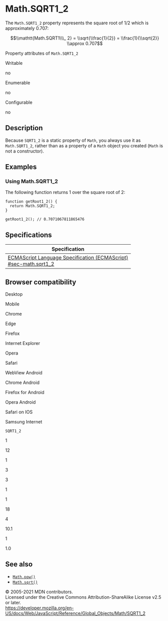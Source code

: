 # Math.SQRT1_2

The `Math.SQRT1_2` property represents the square root of 1/2 which is approximately 0.707:

$$\\mathtt{Math.SQRT1\\\_ 2} = \\sqrt{\\frac{1}{2}} = \\frac{1}{\\sqrt{2}} \\approx 0.707$$

Property attributes of `Math.SQRT1_2`

Writable

no

Enumerable

no

Configurable

no

## Description

Because `SQRT1_2` is a static property of `Math`, you always use it as `Math.SQRT1_2`, rather than as a property of a `Math` object you created (`Math` is not a constructor).

## Examples

### Using Math.SQRT1_2

The following function returns 1 over the square root of 2:

    function getRoot1_2() {
      return Math.SQRT1_2;
    }

    getRoot1_2(); // 0.7071067811865476

## Specifications

<table><thead><tr class="header"><th>Specification</th></tr></thead><tbody><tr class="odd"><td><a href="https://tc39.es/ecma262/#sec-math.sqrt1_2">ECMAScript Language Specification (ECMAScript)<br />
<span class="small">#sec-math.sqrt1_2</span></a></td></tr></tbody></table>

## Browser compatibility

Desktop

Mobile

Chrome

Edge

Firefox

Internet Explorer

Opera

Safari

WebView Android

Chrome Android

Firefox for Android

Opera Android

Safari on IOS

Samsung Internet

`SQRT1_2`

1

12

1

3

3

1

1

18

4

10.1

1

1.0

## See also

-   [`Math.pow()`](pow)
-   [`Math.sqrt()`](sqrt)

© 2005-2021 MDN contributors.  
Licensed under the Creative Commons Attribution-ShareAlike License v2.5 or later.  
<a href="https://developer.mozilla.org/en-US/docs/Web/JavaScript/Reference/Global_Objects/Math/SQRT1_2" class="_attribution-link">https://developer.mozilla.org/en-US/docs/Web/JavaScript/Reference/Global_Objects/Math/SQRT1_2</a>
